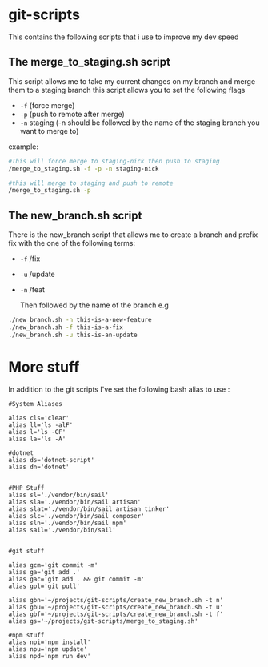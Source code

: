 # git-scripts

This contains the following scripts that i use to improve my dev speed

## The merge_to_staging.sh script

This script allows me to take my current changes on my branch and merge them to a staging branch this script allows you to set the following flags

- `-f` (force merge)
- `-p` (push to remote after merge)
- `-n` staging (-n should be followed by the name of the staging branch you want to merge to)

example:

```bash
#This will force merge to staging-nick then push to staging
/merge_to_staging.sh -f -p -n staging-nick
```

```bash
#this will merge to staging and push to remote
/merge_to_staging.sh -p
```

## The new_branch.sh script

There is the new_branch script that allows me to create a branch and prefix fix with the one of the following terms:

- `-f` /fix
- `-u` /update
- `-n` /feat

  Then followed by the name of the branch
  e.g

```bash
./new_branch.sh -n this-is-a-new-feature
./new_branch.sh -f this-is-a-fix
./new_branch.sh -u this-is-an-update

```

# More stuff

In addition to the git scripts I've set the following bash alias to use :

```
#System Aliases

alias cls='clear'
alias ll='ls -alF'
alias l='ls -CF'
alias la='ls -A'

#dotnet
alias ds='dotnet-script'
alias dn='dotnet'


#PHP Stuff
alias sl='./vendor/bin/sail'
alias sla='./vendor/bin/sail artisan'
alias slat='./vendor/bin/sail artisan tinker'
alias slc='./vendor/bin/sail composer'
alias sln='./vendor/bin/sail npm'
alias sail='./vendor/bin/sail'


#git stuff

alias gcm='git commit -m'
alias ga='git add .'
alias gac='git add . && git commit -m'
alias gpl='git pull'

alias gbn='~/projects/git-scripts/create_new_branch.sh -t n'
alias gbu='~/projects/git-scripts/create_new_branch.sh -t u'
alias gbf='~/projects/git-scripts/create_new_branch.sh -t f'
alias gs='~/projects/git-scripts/merge_to_staging.sh'

#npm stuff
alias npi='npm install'
alias npu='npm update'
alias npd='npm run dev'

```
